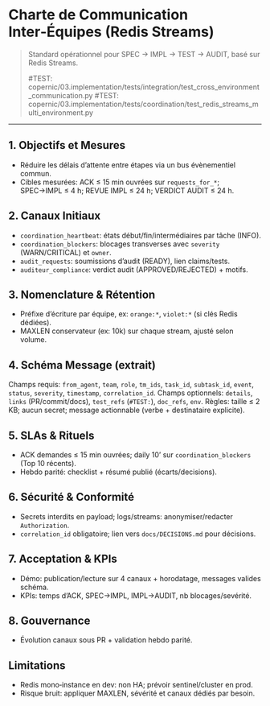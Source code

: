 # Charte de Communication Inter‑Équipes (Redis Streams)

> Standard opérationnel pour SPEC → IMPL → TEST → AUDIT, basé sur Redis Streams.
>
> #TEST: copernic/03.implementation/tests/integration/test_cross_environment_communication.py
> #TEST: copernic/03.implementation/tests/coordination/test_redis_streams_multi_environment.py

---

## 1. Objectifs et Mesures
- Réduire les délais d’attente entre étapes via un bus évènementiel commun.
- Cibles mesurées: ACK ≤ 15 min ouvrées sur `requests_for_*`; SPEC→IMPL ≤ 4 h; REVUE IMPL ≤ 24 h; VERDICT AUDIT ≤ 24 h.

## 2. Canaux Initiaux
- `coordination_heartbeat`: états début/fin/intermédiaires par tâche (INFO).
- `coordination_blockers`: blocages transverses avec `severity` (WARN/CRITICAL) et `owner`.
- `audit_requests`: soumissions d’audit (READY), lien claims/tests.
- `auditeur_compliance`: verdict audit (APPROVED/REJECTED) + motifs.

## 3. Nomenclature & Rétention
- Préfixe d’écriture par équipe, ex: `orange:*`, `violet:*` (si clés Redis dédiées).
- MAXLEN conservateur (ex: 10k) sur chaque stream, ajusté selon volume.

## 4. Schéma Message (extrait)
Champs requis: `from_agent`, `team`, `role`, `tm_ids`, `task_id`, `subtask_id`, `event`, `status`, `severity`, `timestamp`, `correlation_id`.
Champs optionnels: `details`, `links` (PR/commit/docs), `test_refs` (`#TEST:`), `doc_refs`, `env`.
Règles: taille ≤ 2 KB; aucun secret; message actionnable (verbe + destinataire explicite).

## 5. SLAs & Rituels
- ACK demandes ≤ 15 min ouvrées; daily 10’ sur `coordination_blockers` (Top 10 récents).
- Hebdo parité: checklist + résumé publié (écarts/decisions).

## 6. Sécurité & Conformité
- Secrets interdits en payload; logs/streams: anonymiser/redacter `Authorization`.
- `correlation_id` obligatoire; lien vers `docs/DECISIONS.md` pour décisions.

## 7. Acceptation & KPIs
- Démo: publication/lecture sur 4 canaux + horodatage, messages valides schéma.
- KPIs: temps d’ACK, SPEC→IMPL, IMPL→AUDIT, nb blocages/sevérité.

## 8. Gouvernance
- Évolution canaux sous PR + validation hebdo parité.

## Limitations
- Redis mono‑instance en dev: non HA; prévoir sentinel/cluster en prod.
- Risque bruit: appliquer MAXLEN, sévérité et canaux dédiés par besoin.
